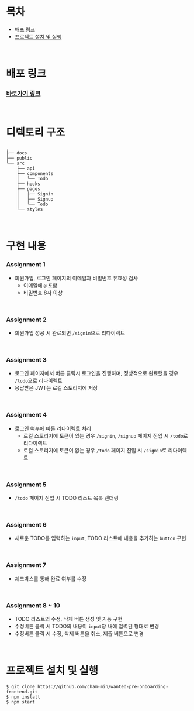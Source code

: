 # 목차

- [배포 링크](#배포-링크)
- [프로젝트 설치 및 실행](#프로젝트-설치-및-실행)

<br>

# 배포 링크

### [바로가기 링크](https://wanted-pre-onboarding-frontend-e7me38fp6-cham-min.vercel.app/)

<br>

# 디렉토리 구조

```shell
.
├── docs
├── public
└── src
    ├── api
    ├── components
    │   └── Todo
    ├── hooks
    ├── pages
    │   ├── Signin
    │   ├── Signup
    │   └── Todo
    └── styles
```

<br>

# 구현 내용

### Assignment 1

- 회원가입, 로그인 페이지의 이메일과 비밀번호 유효성 검사
  - 이메일에 `@` 포함
  - 비밀번호 8자 이상

<br>

### Assignment 2

- 회원가입 성공 시 완료되면 `/signin`으로 리다이렉트

<br>

### Assignment 3

- 로그인 페이지에서 버튼 클릭시 로그인을 진행하며, 정상적으로 완료됐을 경우 `/todo`으로 리다이렉트
- 응답받은 JWT는 로컬 스토리지에 저장

<br>

### Assignment 4

- 로그인 여부에 따른 리다이렉트 처리
  - 로컬 스토리지에 토큰이 있는 경우 `/signin`, `/signup` 페이지 진입 시 `/todo`로 리다이렉트
  - 로컬 스토리지에 토큰이 없는 경우 `/todo` 페이지 진입 시 `/signin`로 리다이렉트

<br>

### Assignment 5

- `/todo` 페이지 진입 시 TODO 리스트 목록 렌더링

<br>

### Assignment 6

- 새로운 TODO를 입력하는 `input`, TODO 리스트에 내용을 추가하는 `button` 구현

<br>

### Assignment 7

- 체크박스를 통해 완료 여부를 수정

<br>

### Assignment 8 ~ 10

- TODO 리스트의 수정, 삭제 버튼 생성 및 기능 구현
- 수정버튼 클릭 시 TODO의 내용이 `input`창 내에 입력된 형태로 변경
- 수정버튼 클릭 시 수정, 삭제 버튼을 취소, 제출 버튼으로 변경

<br>

# 프로젝트 설치 및 실행

```shell
$ git clone https://github.com/cham-min/wanted-pre-onboarding-frontend.git
$ npm install
$ npm start
```
